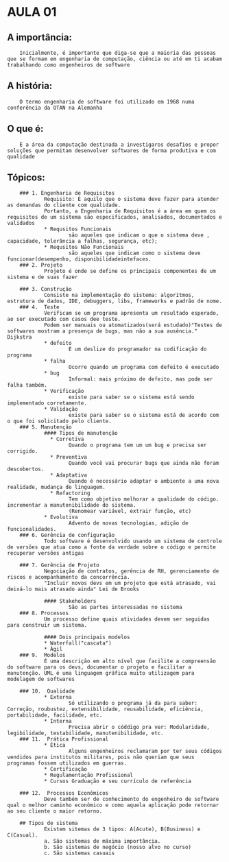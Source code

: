 # AULA 01
## A importância:
        Inicialmente, é importante que diga-se que a maioria das pessoas que se formam em engenharia de computação, ciência ou até em ti acabam trabalhando como engenheiros de software

## A história:
        O termo engenharia de software foi utilizado em 1968 numa conferência da OTAN na Alemanha

## O que é:
        É a área da computação destinada a investigaros desafios e propor soluções que permitam desenvolver softwares de forma produtiva e com qualidade

## Tópicos:
        ### 1. Engenharia de Requisitos
                Requisito: É aquilo que o sistema deve fazer para atender as demandas do cliente com qualidade.
                Portanto, a Engenharia de Requisitos é a área em quem os requisitos de um sistema são especificados, analisados, documentados e validados
                * Requsitos Funcionais
                        são aqueles que indicam o que o sistema deve , capacidade, tolerância a falhas, segurança, etc);
                * Requsitos Não Funcionais
                        são aqueles que indicam como o sistema deve funcionar(desempenho, disponibilidadeintefaces.
        ### 2. Projeto
                Projeto é onde se define os principais componentes de um sistema e de suas fazer
  
        ### 3. Construção
                Consiste na implementação do sistema: algorítmos, estrutura de dados, IDE, debuggers, libs, frameworks e padrão de nome.
        ### 4.  Teste
                Verificam se um programa apresenta um resultado esperado, ao ser executado com casos dee teste.
                Podem ser manuais ou atomatizados(será estudado)"Testes de softwares mostram a presença de bugs, mas não a sua ausência." Dijkstra
                * defeito
                        É um deslize do programador na codificação do programa       
                * falha
                        Ocorre quando um programa com defeito é executado
                * bug
                        Informal: mais próximo de defeito, mas pode ser falha também.
                * Verificação
                        existe para saber se o sistema está sendo implementado corretamente.
                * Validação
                        existe para saber se o sistema está de acordo com o que foi solicitado pelo cliente.
        ### 5. Manutenção
                #### Tipos de manutenção
                  * Corretiva
                        Quando o programa tem um um bug e precisa ser corrigido.
                  * Preventiva
                        Quando você vai procurar bugs que ainda não foram descobertos.
                  * Adaptativa
                        Quando é necessário adaptar o ambiente a uma nova realidade, mudança de linguagem.
                  * Refactoring
                        Tem como objetivo melhorar a qualidade do código. incrementar a manutenibilidade do sistema.
                        (Renomear variável, extrair função, etc)
                * Evolutiva
                        Advento de novas tecnologias, adição de funcionalidades.
        ### 6. Gerência de configuração
                Todo software é desenvolvido usando um sistema de controle de versões que atua como a fonte da verdade sobre o código e permite recuperar versões antigas
        
        ### 7. Gerência de Projeto
                Negociação de contratos, gerência de RH, gerenciamento de riscos e acompanhamento da concorrência.
                "Incluir novos devs em um projeto que está atrasado, vai deixá-lo mais atrasado ainda" Lei de Brooks

                #### Stakeholders
                        São as partes interessadas no sistema
        ### 8. Processos
                Um processo define quais atividades devem ser seguidas para construir um sistema.
        
                #### Dois principais modelos
                * Waterfall("cascata")
                * Ágil
        ### 9.  Modelos
                É uma descrição em alto nível que facilite a compreensão do software para os devs, documentar o projeto e facilitar a manutenção. UML é uma linguagem gráfica muito utilizagem para modelagem de softwares

        ### 10.  Qualidade
                * Externa
                        Só utilizando o programa já da para saber: Correção, roubustez, extensibilidade, reusabilidade, eficiência, portabilidade, facilidade, etc.
                * Interna
                        Precisa abrir o códdigo pra ver: Modularidade, legibilidade, testabilidade, manutenibilidade, etc.
        ### 11.  Prática Profissional
                * Ética
                        Alguns engenheiros reclamaram por ter seus códigos vendidos para institutos militares, pois não queriam que seus programas fossem utilizados em guerras.
                * Certificação
                * Regulamentação Profissional
                * Cursos Graduação e seu currículo de referência

        ### 12.  Processos Econômicos
                Deve também ser de conhecimento do engenheiro de software qual o melhor caminho econômico e como aquela aplicação pode retornar ao seu cliente o maior retorno.

        ## Tipos de sistema
                Existem sitemas de 3 tipos: A(Acute), B(Business) e C(Casual).
                a. São sistemas de máxima importância.
                b. São sistemas de negócio (nosso alvo no curso)
                c. São sistemas casuais
